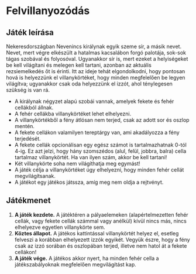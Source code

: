 # Felvillanyozódás
## Játék leírása
Nekeresdországban Nevenincs királynak egyik szeme sír, a másik nevet. Nevet, mert végre elkészült a hatalmas kacsalábon forgó palotája, sok-sok tágas szobával és folyosóval. Ugyanakkor sír is, mert ezeket a helyiségeket be kell világítani és melegen kell tartani, azonban az aktuális rezsiemelkedés őt is érinti. Itt az ideje tehát elgondolkodni, hogy pontosan hová is helyezzünk el villanykörtéket, hogy minden megfelelően be legyen világítva; ugyanakkor csak oda helyezzünk el izzót, ahol ténylegesen szükség is van rá.
- A királynak négyzet alapú szobái vannak, amelyek fekete és fehér cellákból állnak.
- A fehér cellákba villanykörtéket lehet elhelyezni.
- A villanykörtékből a fény átlósan nem terjed, csak az adott sor és oszlop mentén.
- A fekete cellákon valamilyen tereptárgy van, ami akadályozza a fény terjedését.
- A fekete cellák opcionálisan egy egész számot is tartalmazhatnak 0-tól 4-ig. Ez azt jelzi, hogy hány szomszédos (alul, felül, jobbra, balra) cella tartalmaz villanykörtét. Ha van ilyen szám, akkor be kell tartani!
- Két villanykörte soha nem világíthatja meg egymást!
- A játék célja a villanykörtéket úgy elhelyezni, hogy minden fehér cellát megvilágítsanak.
- A játékot egy játékos játssza, amíg meg nem oldja a rejtvényt.

## Játékmenet
1. **A játék kezdete.** A játéktéren a pályaelemeken (alapértelmezetten fehér cellák, vagy fekete cellák számmal vagy anélkül) kívül nincs más, nincs elhelyezve egyetlen villanykörte sem.
2. **Köztes állapot.** A játékos kattintással villanykörtét helyez el, esetleg felveszi a korábban elhelyezett izzók egyikét. Vegyük észre, hogy a fény csak az izzó sorában és oszlopában terjed, illetve nem hatol át a fekete cellákon!
3. **A játék vége.** A játékos akkor nyert, ha minden fehér cella a játékszabályoknak megfelelően megvilágítást kap.
